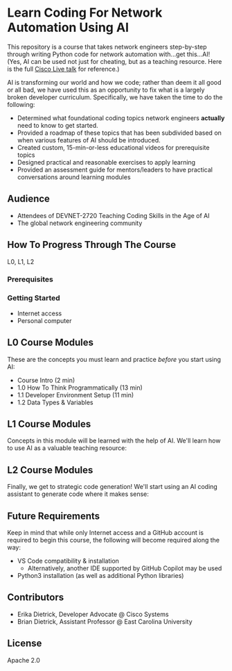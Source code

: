 # Learn Coding For Network Automation Using AI
This repository is a course that takes network engineers step-by-step through writing Python code for network automation with...get this...AI! (Yes, AI can be used not just for cheating, but as a teaching resource. Here is the full [Cisco Live talk](https://www.ciscolive.com/on-demand/on-demand-library.html?search=Erika%20Dietrick#/session/1740098448290001dyuq) for reference.) 

AI is transforming our world and how we code; rather than deem it all good or all bad, we have used this as an opportunity to fix what is a largely broken developer curriculum. Specifically, we have taken the time to do the following: 
* Determined what foundational coding topics network engineers **actually** need to know to get started.
* Provided a roadmap of these topics that has been subdivided based on when various features of AI should be introduced.
* Created custom, 15-min-or-less educational videos for prerequisite topics
* Designed practical and reasonable exercises to apply learning
* Provided an assessment guide for mentors/leaders to have practical conversations around learning modules

## Audience
* Attendees of DEVNET-2720 Teaching Coding Skills in the Age of AI
* The global network engineering community



## How To Progress Through The Course
L0, L1, L2

### Prerequisites 

### Getting Started
* Internet access
* Personal computer

## L0 Course Modules 
These are the concepts you must learn and practice *before* you start using AI:

* Course Intro (2 min)
* 1.0 How To Think Programmatically (13 min)
* 1.1 Developer Environment Setup (11 min)
* 1.2 Data Types & Variables

## L1 Course Modules
Concepts in this module will be learned with the help of AI. We'll learn how to use AI as a valuable teaching resource:

## L2 Course Modules
Finally, we get to strategic code generation! We'll start using an AI coding assistant to generate code where it makes sense:

## Future Requirements
Keep in mind that while only Internet access and a GitHub account is required to begin this course, the following will become required along the way:
  * VS Code compatibility & installation
    * Alternatively, another IDE supported by GitHub Copilot may be used
  * Python3 installation (as well as additional Python libraries)

## Contributors
* Erika Dietrick, Developer Advocate @ Cisco Systems
* Brian Dietrick, Assistant Professor @ East Carolina University

## License
Apache 2.0
